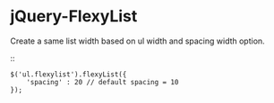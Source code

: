 jQuery-FlexyList
================

Create a same list width based on ul width and spacing width option.

::
    
    $('ul.flexylist').flexyList({
        'spacing' : 20 // default spacing = 10
    });

